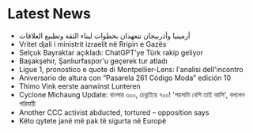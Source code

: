 # Latest News
-  أرمينيا وأذربيجان تتعهدان بخطوات لبناء الثقة وتطبيع العلاقات
-  Vritet djali i ministrit izraelit në Rripin e Gazës
-  Selçuk Bayraktar açıkladı: ChatGPT’ye Türk rakip geliyor
-  Başakşehir, Şanlıurfaspor'u geçerek tur atladı
-  Ligue 1, pronostico e quote di Montpellier-Lens: l'analisi dell'incontro
-  Aniversario de altura con “Pasarela 261 Código Moda” edición 10
-  Thimo Vink eerste aanwinst Lunteren
-  Cyclone Michaung Update: বাংলায় ৩০০, চেন্নাইয়ে ৭০০! 'পয়সাটা বেশি তাই আসি', বললেন পরিযায়ী
-  Another CCC activist abducted, tortured – opposition says
-  Këto qytete janë më pak të sigurta në Europë
